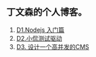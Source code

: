 ## 丁文森的个人博客。

1. [D1.Nodejs 入门篇](https://github.com/vincenting/note/issues/1)
2. [D2.小侃测试驱动](https://github.com/vincenting/note/issues/2)
3. [D3. 设计一个高并发的CMS](https://github.com/vincenting/note/issues/3)
